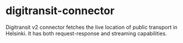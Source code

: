 # digitransit-connector

Digitransit v2 connector fetches the live location of public transport in Helsinki. It has both request-response and streaming capabilities.
